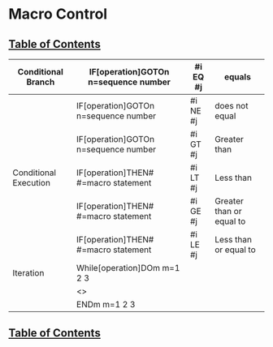 # Macro Control

## [Table of Contents](https://github.com/ZapCon1/KnowledgeBase.git)

| Conditional Branch    | IF[operation]GOTOn n=sequence number | #i EQ #j | equals                   |
| --------------------- | ------------------------------------ | -------- | ------------------------ |
|                       | IF[operation]GOTOn n=sequence number | #i NE #j | does not equal           |
|                       | IF[operation]GOTOn n=sequence number | #i GT #j | Greater than             |
| Conditional Execution | IF[operation]THEN# #=macro statement | #i LT #j | Less than                |
|                       | IF[operation]THEN# #=macro statement | #i GE #j | Greater than or equal to |
|                       | IF[operation]THEN# #=macro statement | #i LE #j | Less than or equal to    |
| Iteration             | While[operation]DOm m=1 2 3          |          |                          |
|                       | <<Iteration Contents>>               |          |                          |
|                       | ENDm m=1 2 3                         |          |

## [Table of Contents](https://github.com/ZapCon1/KnowledgeBase.git)
